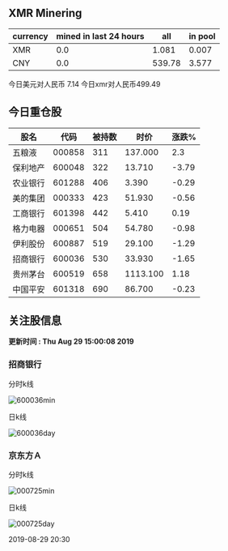 ## XMR Minering

|currency|mined in last 24 hours|all|in pool|
|---|---|---|---|
|XMR|0.0|1.081|0.007|
|CNY|0.0|539.78|3.577|

今日美元对人民币 7.14	今日xmr对人民币499.49


## 今日重仓股 

|股名|代码|被持数|时价|涨跌%|
|---|---|---|---|---|
|五粮液|000858|311|137.000|2.3|
|保利地产|600048|322|13.710|-3.79|
|农业银行|601288|406|3.390|-0.29|
|美的集团|000333|423|51.930|-0.56|
|工商银行|601398|442|5.410|0.19|
|格力电器|000651|504|54.780|-0.98|
|伊利股份|600887|519|29.100|-1.29|
|招商银行|600036|530|33.930|-1.65|
|贵州茅台|600519|658|1113.100|1.18|
|中国平安|601318|690|86.700|-0.23|

## 关注股信息
**更新时间 : Thu Aug 29 15:00:08 2019**
### 招商银行 
分时k线

![600036min](http://image.sinajs.cn/newchart/min/n/sh600036.gif)

日k线

![600036day](http://image.sinajs.cn/newchart/daily/n/sh600036.gif)

### 京东方Ａ 
分时k线

![000725min](http://image.sinajs.cn/newchart/min/n/sz000725.gif)

日k线

![000725day](http://image.sinajs.cn/newchart/daily/n/sz000725.gif)

2019-08-29 20:30